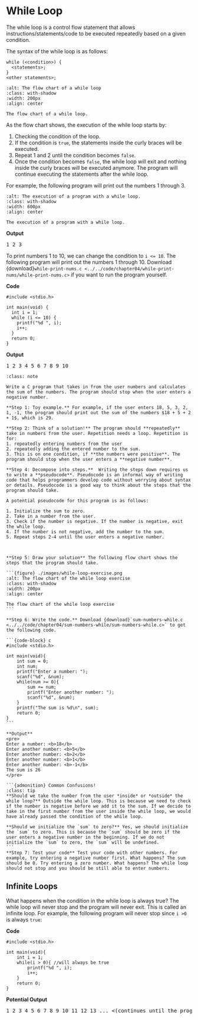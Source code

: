 # While Loop

The while loop is a control flow statement that allows instructions/statements/code to be executed repeatedly based on a given condition.

The syntax of the while loop is as follows:

```{code-block} c
while (<condition>) {
  <statements>;
}
<other statements>;
```

```{figure} ./images/while-loop-flow-chart.png
:alt: The flow chart of a while loop
:class: with-shadow
:width: 200px
:align: center

The flow chart of a while loop.
```

As the flow chart shows, the execution of the while loop starts by:

1. Checking the condition of the loop. 
2. If the condition is `true`, the statements inside the curly braces will be executed. 
3. Repeat 1 and 2 until the condition becomes `false`.
4. Once the condition becomes `false`, the while loop will exit and nothing inside the curly braces will be executed anymore. The program will continue executing the statements after the while loop.

For example, the following program will print out the numbers $1$ through $3$.

```{figure} ./images/while-order-of-execution.png
:alt: The execution of a program with a while loop.
:class: with-shadow
:width: 600px
:align: center

The execution of a program with a while loop.
```

**Output**
<pre>
1 2 3 
</pre>

To print numbers $1$ to $10$, we can change the condition to `i <= 10`. The following program will print out the numbers $1$ through $10$. Download {download}`while-print-nums.c <../../code/chapter04/while-print-nums/while-print-nums.c>` if you want to run the program yourself.

**Code**
```{code-block} c
#include <stdio.h>

int main(void) {
  int i = 1;
  while (i <= 10) {
    printf("%d ", i);
    i++;
  }
  return 0;
}
```

**Output**
<pre>
1 2 3 4 5 6 7 8 9 10
</pre>

````{admonition} Exercise
:class: note

Write a C program that takes in from the user numbers and calculates the sum of the numbers. The program should stop when the user enters a negative number.

**Step 1: Toy example.** For example, if the user enters 18, 5, 3, 2, 1, -1, the program should print out the sum of the numbers $18 + 5 + 2 + 1$, which is 29.

**Step 2: Think of a solution!** The program should **repeatedly** take in numbers from the user. Repetition needs a loop. Repetition is for:
1. repeatedly entering numbers from the user
2. repeatedly adding the entered number to the sum. 
3. This is on one condition, if **the numbers were positive**. The program should stop when the user enters a **negative number**.

**Step 4: Decompose into steps.**  Writing the steps down requires us to write a **pseudocode**. Pseudocode is an informal way of writing code that helps programmers develop code without worrying about syntax or details. Pseudocode is a good way to think about the steps that the program should take.

A potential pseudocode for this program is as follows:

1. Initialize the sum to zero.
2. Take in a number from the user.
3. Check if the number is negative. If the number is negative, exit the while loop.
4. If the number is not negative, add the number to the sum.
5. Repeat steps 2-4 until the user enters a negative number.



**Step 5: Draw your solution** The following flow chart shows the steps that the program should take.

```{figure} ./images/while-loop-exercise.png
:alt: The flow chart of the while loop exercise
:class: with-shadow
:width: 200px
:align: center  

The flow chart of the while loop exercise      
```

**Step 6: Write the code.** Download {download}`sum-numbers-while.c <../../code/chapter04/sum-numbers-while/sum-numbers-while.c>` to get the following code.

```{code-block} c
#include <stdio.h>

int main(void){
    int sum = 0;
    int num;
    printf("Enter a number: ");
    scanf("%d", &num);
    while(num >= 0){
        sum += num;
        printf("Enter another number: ");
        scanf("%d", &num);
    }
    printf("The sum is %d\n", sum);
    return 0;
}
```

**Output**
<pre>
Enter a number: <b>18</b>
Enter another number: <b>5</b>
Enter another number: <b>2</b>
Enter another number: <b>1</b>
Enter another number: <b>-1</b>
The sum is 26
</pre>

```{admonition} Common Confusions!
:class: tip
**Should we take the number from the user *inside* or *outside* the while loop?** Outside the while loop. This is because we need to check if the number is negative before we add it to the sum. If we decide to take in the first number from the user inside the while loop, we would have already passed the condition of the while loop.

**Should we initialize the `sum` to zero?** Yes, we should initialize the `sum` to zero. This is because the `sum` should be zero if the user enters a negative number in the beginning. If we do not initialize the `sum` to zero, the `sum` will be undefined. 
```
**Step 7: Test your code** Test your code with other numbers. For example, try entering a negative number first. What happens? The sum should be 0. Try entering a zero number. What happens? The while loop should not stop and you should be still able to enter numbers. 
````

## Infinite Loops

What happens when the condition in the while loop is always true? The while loop will never stop and the program will never exit. This is called an infinite loop. For example, the following program will never stop since `i >0` is always `true`:

**Code**
```{code-block} c
#include <stdio.h>

int main(void){
    int i = 1;
    while(i > 0){ //will always be true
        printf("%d ", i);
        i++;
    }
    return 0;
}
```

**Potential Output**
<pre>
1 2 3 4 5 6 7 8 9 10 11 12 13 ... <(continues until the program crashes)>
</pre>